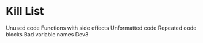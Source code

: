 Kill List
=========
Unused code
Functions with side effects
Unformatted code
Repeated code blocks
Bad variable names
Dev3

